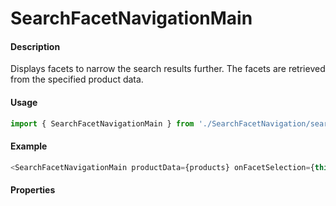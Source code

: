 # SearchFacetNavigationMain

#### Description

Displays facets to narrow the search results further. The facets are retrieved from the specified product data.

#### Usage

```js
import { SearchFacetNavigationMain } from './SearchFacetNavigation/searchfacetnavigation.main';
```

#### Example

```js
<SearchFacetNavigationMain productData={products} onFacetSelection={this.handleFacetSelection} />
```

#### Properties

<!-- PROPS -->
